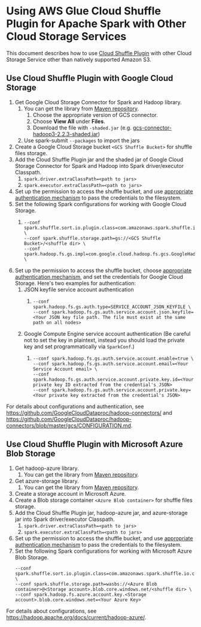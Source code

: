 # Using AWS Glue Cloud Shuffle Plugin for Apache Spark with Other Cloud Storage Services

This document describes how to use [Cloud Shuffle Plugin](https://docs.aws.amazon.com/glue/latest/dg/monitor-spark-shuffle-manager.html) with other Cloud Storage Service other than natively supported Amazon S3.

## Use Cloud Shuffle Plugin with Google Cloud Storage
1. Get Google Cloud Storage Connector for Spark and Hadoop library.
    1. You can get the library from [Maven repository](https://mvnrepository.com/artifact/com.google.cloud.bigdataoss/gcs-connector/).
        1. Choose the appropriate version of GCS connector.
        2. Choose **View All** under **Files**.
        3. Download the file with `-shaded.jar` (e.g. [gcs-connector-hadoop3-2.2.3-shaded.jar](https://repo1.maven.org/maven2/com/google/cloud/bigdataoss/gcs-connector/hadoop3-2.2.3/gcs-connector-hadoop3-2.2.3-shaded.jar))
    2. Use spark-submit `--packages` to import the jars
2. Create a Google Cloud Storage bucket `<GCS Shuffle Bucket>` for shuffle files storage.
3. Add the Cloud Shuffle Plugin jar and the shaded jar of Google Cloud Storage Connector for Spark and Hadoop into Spark driver/executor Classpath.
    1. `spark.driver.extraClassPath=<path to jars>`
    2. `spark.executor.extraClassPath=<path to jars>`
4. Set up the permission to access the shuffle bucket, and use [appropriate authentication mechanism](https://github.com/GoogleCloudDataproc/hadoop-connectors/blob/master/gcs/CONFIGURATION.md#authentication) to pass the credentials to the filesystem.
5. Set the following Spark configurations for working with Google Cloud Storage.
   1.  ```
       --conf spark.shuffle.sort.io.plugin.class=com.amazonaws.spark.shuffle.io.cloud.ChopperPlugin \
       --conf spark.shuffle.storage.path=gs://<GCS Shuffle Bucket>/<shuffle dir> \
       --conf spark.hadoop.fs.gs.impl=com.google.cloud.hadoop.fs.gcs.GoogleHadoopFileSystem \
       ```
6. Set up the permission to access the shuffle bucket, choose [appropriate authentication mechanism](https://github.com/GoogleCloudDataproc/hadoop-connectors/blob/master/gcs/CONFIGURATION.md#authentication), and set the credentials for Google Cloud Storage. Here's two examples for authentication:
    1. JSON keyfile service account authentication
        1. ```
           --conf spark.hadoop.fs.gs.auth.type=SERVICE_ACCOUNT_JSON_KEYFILE \
           --conf spark.hadoop.fs.gs.auth.service.account.json.keyfile=<Your JSON key file path. The file must exist at the same path on all nodes>
           ```
    2. Google Compute Engine service account authentication (Be careful not to set the key in plaintext, instead you should load the private key and set programmatically via `SparkConf`.)
       1. ```
          --conf spark.hadoop.fs.gs.auth.service.account.enable=true \
          --conf spark.hadoop.fs.gs.auth.service.account.email=<Your Service Account email> \
          --conf spark.hadoop.fs.gs.auth.service.account.private.key.id=<Your private key ID extracted from the credential's JSON>
          --conf spark.hadoop.fs.gs.auth.service.account.private.key=<Your private key extracted from the credential's JSON>

For details about configurations and authentication, see https://github.com/GoogleCloudDataproc/hadoop-connectors/ and https://github.com/GoogleCloudDataproc/hadoop-connectors/blob/master/gcs/CONFIGURATION.md.

## Use Cloud Shuffle Plugin with Microsoft Azure Blob Storage
1. Get hadoop-azure library.
    1. You can get the library from [Maven repository](https://mvnrepository.com/artifact/com.google.cloud.bigdataoss/gcs-connector/hadoop3-2.2.3).
2. Get azure-storage library.
    1. You can get the library from [Maven repository](https://mvnrepository.com/artifact/com.microsoft.azure/azure-storage).
3. Create a storage account in Microsoft Azure.
4. Create a Blob storage container `<Azure Blob container>` for shuffle files storage.
5. Add the Cloud Shuffle Plugin jar, hadoop-azure jar, and azure-storage jar into Spark driver/executor Classpath.
    1. `spark.driver.extraClassPath=<path to jars>`
    2. `spark.executor.extraClassPath=<path to jars>`
6. Set up the permission to access the shuffle bucket, and use [appropriate authentication mechanism](https://hadoop.apache.org/docs/current/hadoop-azure/index.html#Configuring_Credentials) to pass the credentials to the filesystem.
7. Set the following Spark configurations for working with Microsoft Azure Blob Storage.
    ```
    --conf spark.shuffle.sort.io.plugin.class=com.amazonaws.spark.shuffle.io.cloud.ChopperPlugin \
    --conf spark.shuffle.storage.path=wasbs://<Azure Blob container>@<Storage account>.blob.core.windows.net/<shuffle dir> \
    --conf spark.hadoop.fs.azure.account.key.<Storage account>.blob.core.windows.net=<Your Azure Key>
    ```
For details about configurations, see https://hadoop.apache.org/docs/current/hadoop-azure/.